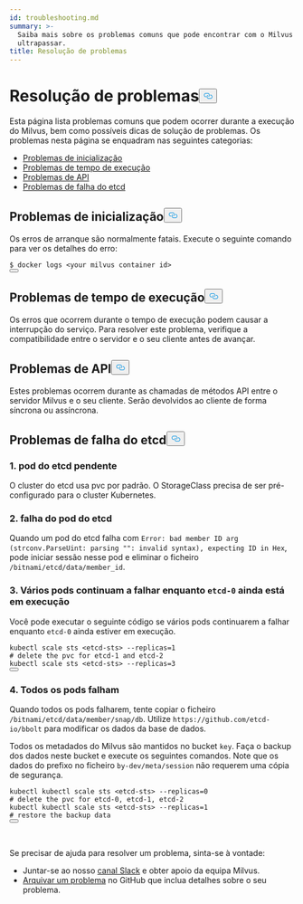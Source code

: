 ```yaml
---
id: troubleshooting.md
summary: >-
  Saiba mais sobre os problemas comuns que pode encontrar com o Milvus e como os
  ultrapassar.
title: Resolução de problemas
---
```

<h1 id="Troubleshooting" class="common-anchor-header">Resolução de problemas<button data-href="#Troubleshooting" class="anchor-icon" translate="no">
      <svg translate="no"
        aria-hidden="true"
        focusable="false"
        height="20"
        version="1.1"
        viewBox="0 0 16 16"
        width="16"
      >
        <path
          fill="#0092E4"
          fill-rule="evenodd"
          d="M4 9h1v1H4c-1.5 0-3-1.69-3-3.5S2.55 3 4 3h4c1.45 0 3 1.69 3 3.5 0 1.41-.91 2.72-2 3.25V8.59c.58-.45 1-1.27 1-2.09C10 5.22 8.98 4 8 4H4c-.98 0-2 1.22-2 2.5S3 9 4 9zm9-3h-1v1h1c1 0 2 1.22 2 2.5S13.98 12 13 12H9c-.98 0-2-1.22-2-2.5 0-.83.42-1.64 1-2.09V6.25c-1.09.53-2 1.84-2 3.25C6 11.31 7.55 13 9 13h4c1.45 0 3-1.69 3-3.5S14.5 6 13 6z"
        ></path>
      </svg>
    </button></h1><p>Esta página lista problemas comuns que podem ocorrer durante a execução do Milvus, bem como possíveis dicas de solução de problemas. Os problemas nesta página se enquadram nas seguintes categorias:</p>
<ul>
<li><a href="#boot_issues">Problemas de inicialização</a></li>
<li><a href="#runtime_issues">Problemas de tempo de execução</a></li>
<li><a href="#api_issues">Problemas de API</a></li>
<li><a href="#etcd_crash_issues">Problemas de falha do etcd</a></li>
</ul>
<h2 id="Boot-issues" class="common-anchor-header">Problemas de inicialização<button data-href="#Boot-issues" class="anchor-icon" translate="no">
      <svg translate="no"
        aria-hidden="true"
        focusable="false"
        height="20"
        version="1.1"
        viewBox="0 0 16 16"
        width="16"
      >
        <path
          fill="#0092E4"
          fill-rule="evenodd"
          d="M4 9h1v1H4c-1.5 0-3-1.69-3-3.5S2.55 3 4 3h4c1.45 0 3 1.69 3 3.5 0 1.41-.91 2.72-2 3.25V8.59c.58-.45 1-1.27 1-2.09C10 5.22 8.98 4 8 4H4c-.98 0-2 1.22-2 2.5S3 9 4 9zm9-3h-1v1h1c1 0 2 1.22 2 2.5S13.98 12 13 12H9c-.98 0-2-1.22-2-2.5 0-.83.42-1.64 1-2.09V6.25c-1.09.53-2 1.84-2 3.25C6 11.31 7.55 13 9 13h4c1.45 0 3-1.69 3-3.5S14.5 6 13 6z"
        ></path>
      </svg>
    </button></h2><p>Os erros de arranque são normalmente fatais. Execute o seguinte comando para ver os detalhes do erro:</p>
<pre><code translate="no">$ docker logs &lt;your milvus container <span class="hljs-built_in">id</span>&gt;
<button class="copy-code-btn"></button></code></pre>
<h2 id="Runtime-issues" class="common-anchor-header">Problemas de tempo de execução<button data-href="#Runtime-issues" class="anchor-icon" translate="no">
      <svg translate="no"
        aria-hidden="true"
        focusable="false"
        height="20"
        version="1.1"
        viewBox="0 0 16 16"
        width="16"
      >
        <path
          fill="#0092E4"
          fill-rule="evenodd"
          d="M4 9h1v1H4c-1.5 0-3-1.69-3-3.5S2.55 3 4 3h4c1.45 0 3 1.69 3 3.5 0 1.41-.91 2.72-2 3.25V8.59c.58-.45 1-1.27 1-2.09C10 5.22 8.98 4 8 4H4c-.98 0-2 1.22-2 2.5S3 9 4 9zm9-3h-1v1h1c1 0 2 1.22 2 2.5S13.98 12 13 12H9c-.98 0-2-1.22-2-2.5 0-.83.42-1.64 1-2.09V6.25c-1.09.53-2 1.84-2 3.25C6 11.31 7.55 13 9 13h4c1.45 0 3-1.69 3-3.5S14.5 6 13 6z"
        ></path>
      </svg>
    </button></h2><p>Os erros que ocorrem durante o tempo de execução podem causar a interrupção do serviço. Para resolver este problema, verifique a compatibilidade entre o servidor e o seu cliente antes de avançar.</p>
<h2 id="API-issues" class="common-anchor-header">Problemas de API<button data-href="#API-issues" class="anchor-icon" translate="no">
      <svg translate="no"
        aria-hidden="true"
        focusable="false"
        height="20"
        version="1.1"
        viewBox="0 0 16 16"
        width="16"
      >
        <path
          fill="#0092E4"
          fill-rule="evenodd"
          d="M4 9h1v1H4c-1.5 0-3-1.69-3-3.5S2.55 3 4 3h4c1.45 0 3 1.69 3 3.5 0 1.41-.91 2.72-2 3.25V8.59c.58-.45 1-1.27 1-2.09C10 5.22 8.98 4 8 4H4c-.98 0-2 1.22-2 2.5S3 9 4 9zm9-3h-1v1h1c1 0 2 1.22 2 2.5S13.98 12 13 12H9c-.98 0-2-1.22-2-2.5 0-.83.42-1.64 1-2.09V6.25c-1.09.53-2 1.84-2 3.25C6 11.31 7.55 13 9 13h4c1.45 0 3-1.69 3-3.5S14.5 6 13 6z"
        ></path>
      </svg>
    </button></h2><p>Estes problemas ocorrem durante as chamadas de métodos API entre o servidor Milvus e o seu cliente. Serão devolvidos ao cliente de forma síncrona ou assíncrona.</p>
<h2 id="etcd-crash-issues" class="common-anchor-header">Problemas de falha do etcd<button data-href="#etcd-crash-issues" class="anchor-icon" translate="no">
      <svg translate="no"
        aria-hidden="true"
        focusable="false"
        height="20"
        version="1.1"
        viewBox="0 0 16 16"
        width="16"
      >
        <path
          fill="#0092E4"
          fill-rule="evenodd"
          d="M4 9h1v1H4c-1.5 0-3-1.69-3-3.5S2.55 3 4 3h4c1.45 0 3 1.69 3 3.5 0 1.41-.91 2.72-2 3.25V8.59c.58-.45 1-1.27 1-2.09C10 5.22 8.98 4 8 4H4c-.98 0-2 1.22-2 2.5S3 9 4 9zm9-3h-1v1h1c1 0 2 1.22 2 2.5S13.98 12 13 12H9c-.98 0-2-1.22-2-2.5 0-.83.42-1.64 1-2.09V6.25c-1.09.53-2 1.84-2 3.25C6 11.31 7.55 13 9 13h4c1.45 0 3-1.69 3-3.5S14.5 6 13 6z"
        ></path>
      </svg>
    </button></h2><h3 id="1-etcd-pod-pending" class="common-anchor-header">1. pod do etcd pendente</h3><p>O cluster do etcd usa pvc por padrão. O StorageClass precisa de ser pré-configurado para o cluster Kubernetes.</p>
<h3 id="2-etcd-pod-crash" class="common-anchor-header">2. falha do pod do etcd</h3><p>Quando um pod do etcd falha com <code translate="no">Error: bad member ID arg (strconv.ParseUint: parsing &quot;&quot;: invalid syntax), expecting ID in Hex</code>, pode iniciar sessão nesse pod e eliminar o ficheiro <code translate="no">/bitnami/etcd/data/member_id</code>.</p>
<h3 id="3-Multiple-pods-keep-crashing-while-etcd-0-is-still-running" class="common-anchor-header">3. Vários pods continuam a falhar enquanto <code translate="no">etcd-0</code> ainda está em execução</h3><p>Você pode executar o seguinte código se vários pods continuarem a falhar enquanto <code translate="no">etcd-0</code> ainda estiver em execução.</p>
<pre><code translate="no">kubectl scale sts &lt;etcd-sts&gt; --replicas=<span class="hljs-number">1</span>
<span class="hljs-comment"># delete the pvc for etcd-1 and etcd-2</span>
kubectl scale sts &lt;etcd-sts&gt; --replicas=<span class="hljs-number">3</span>
<button class="copy-code-btn"></button></code></pre>
<h3 id="4-All-pods-crash" class="common-anchor-header">4. Todos os pods falham</h3><p>Quando todos os pods falharem, tente copiar o ficheiro <code translate="no">/bitnami/etcd/data/member/snap/db</code>. Utilize <code translate="no">https://github.com/etcd-io/bbolt</code> para modificar os dados da base de dados.</p>
<p>Todos os metadados do Milvus são mantidos no bucket <code translate="no">key</code>. Faça o backup dos dados neste bucket e execute os seguintes comandos. Note que os dados do prefixo no ficheiro <code translate="no">by-dev/meta/session</code> não requerem uma cópia de segurança.</p>
<pre><code translate="no">kubectl kubectl scale sts &lt;etcd-sts&gt; --replicas=<span class="hljs-number">0</span>
<span class="hljs-comment"># delete the pvc for etcd-0, etcd-1, etcd-2</span>
kubectl kubectl scale sts &lt;etcd-sts&gt; --replicas=<span class="hljs-number">1</span>
<span class="hljs-comment"># restore the backup data</span>
<button class="copy-code-btn"></button></code></pre>
<p><br/></p>
<p>Se precisar de ajuda para resolver um problema, sinta-se à vontade:</p>
<ul>
<li>Juntar-se ao nosso <a href="https://join.slack.com/t/milvusio/shared_invite/enQtNzY1OTQ0NDI3NjMzLWNmYmM1NmNjOTQ5MGI5NDhhYmRhMGU5M2NhNzhhMDMzY2MzNDdlYjM5ODQ5MmE3ODFlYzU3YjJkNmVlNDQ2ZTk">canal Slack</a> e obter apoio da equipa Milvus.</li>
<li><a href="https://github.com/milvus-io/milvus/issues/new/choose">Arquivar um problema</a> no GitHub que inclua detalhes sobre o seu problema.</li>
</ul>
